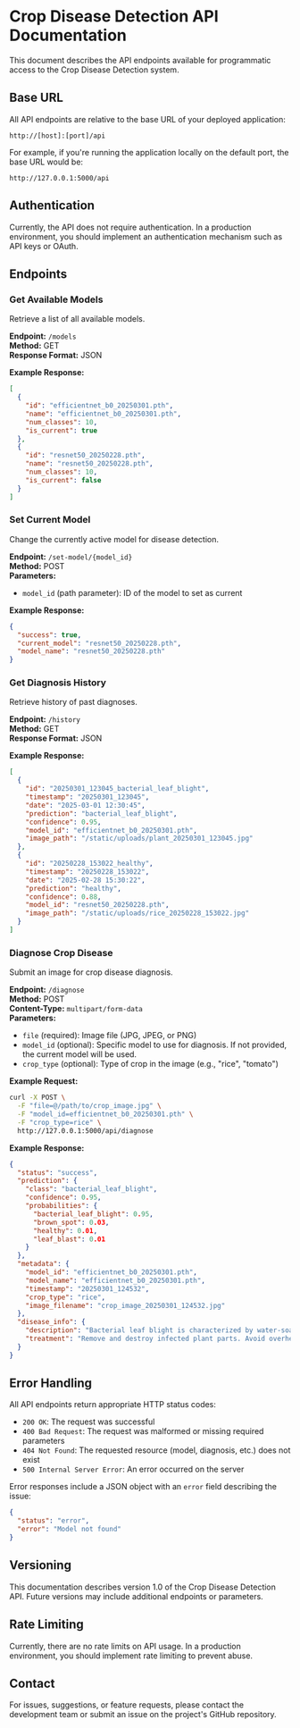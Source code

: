 # Crop Disease Detection API Documentation

This document describes the API endpoints available for programmatic access to the Crop Disease Detection system.

## Base URL

All API endpoints are relative to the base URL of your deployed application:

```
http://[host]:[port]/api
```

For example, if you're running the application locally on the default port, the base URL would be:

```
http://127.0.0.1:5000/api
```

## Authentication

Currently, the API does not require authentication. In a production environment, you should implement an authentication mechanism such as API keys or OAuth.

## Endpoints

### Get Available Models

Retrieve a list of all available models.

**Endpoint:** `/models`  
**Method:** GET  
**Response Format:** JSON

**Example Response:**

```json
[
  {
    "id": "efficientnet_b0_20250301.pth",
    "name": "efficientnet_b0_20250301.pth",
    "num_classes": 10,
    "is_current": true
  },
  {
    "id": "resnet50_20250228.pth",
    "name": "resnet50_20250228.pth",
    "num_classes": 10,
    "is_current": false
  }
]
```

### Set Current Model

Change the currently active model for disease detection.

**Endpoint:** `/set-model/{model_id}`  
**Method:** POST  
**Parameters:**

- `model_id` (path parameter): ID of the model to set as current

**Example Response:**

```json
{
  "success": true,
  "current_model": "resnet50_20250228.pth",
  "model_name": "resnet50_20250228.pth"
}
```

### Get Diagnosis History

Retrieve history of past diagnoses.

**Endpoint:** `/history`  
**Method:** GET  
**Response Format:** JSON

**Example Response:**

```json
[
  {
    "id": "20250301_123045_bacterial_leaf_blight",
    "timestamp": "20250301_123045",
    "date": "2025-03-01 12:30:45",
    "prediction": "bacterial_leaf_blight",
    "confidence": 0.95,
    "model_id": "efficientnet_b0_20250301.pth",
    "image_path": "/static/uploads/plant_20250301_123045.jpg"
  },
  {
    "id": "20250228_153022_healthy",
    "timestamp": "20250228_153022",
    "date": "2025-02-28 15:30:22",
    "prediction": "healthy",
    "confidence": 0.88,
    "model_id": "resnet50_20250228.pth",
    "image_path": "/static/uploads/rice_20250228_153022.jpg"
  }
]
```

### Diagnose Crop Disease

Submit an image for crop disease diagnosis.

**Endpoint:** `/diagnose`  
**Method:** POST  
**Content-Type:** `multipart/form-data`  
**Parameters:**

- `file` (required): Image file (JPG, JPEG, or PNG)
- `model_id` (optional): Specific model to use for diagnosis. If not provided, the current model will be used.
- `crop_type` (optional): Type of crop in the image (e.g., "rice", "tomato")

**Example Request:**

```bash
curl -X POST \
  -F "file=@/path/to/crop_image.jpg" \
  -F "model_id=efficientnet_b0_20250301.pth" \
  -F "crop_type=rice" \
  http://127.0.0.1:5000/api/diagnose
```

**Example Response:**

```json
{
  "status": "success",
  "prediction": {
    "class": "bacterial_leaf_blight",
    "confidence": 0.95,
    "probabilities": {
      "bacterial_leaf_blight": 0.95,
      "brown_spot": 0.03,
      "healthy": 0.01,
      "leaf_blast": 0.01
    }
  },
  "metadata": {
    "model_id": "efficientnet_b0_20250301.pth",
    "model_name": "efficientnet_b0_20250301.pth",
    "timestamp": "20250301_124532",
    "crop_type": "rice",
    "image_filename": "crop_image_20250301_124532.jpg"
  },
  "disease_info": {
    "description": "Bacterial leaf blight is characterized by water-soaked lesions that turn yellow to white as they mature. The disease typically starts at leaf margins and can spread throughout the plant.",
    "treatment": "Remove and destroy infected plant parts. Avoid overhead irrigation as wet foliage promotes disease spread. Apply copper-based bactericides as a preventative measure. Practice crop rotation and use resistant varieties when available."
  }
}
```

## Error Handling

All API endpoints return appropriate HTTP status codes:

- `200 OK`: The request was successful
- `400 Bad Request`: The request was malformed or missing required parameters
- `404 Not Found`: The requested resource (model, diagnosis, etc.) does not exist
- `500 Internal Server Error`: An error occurred on the server

Error responses include a JSON object with an `error` field describing the issue:

```json
{
  "status": "error",
  "error": "Model not found"
}
```

## Versioning

This documentation describes version 1.0 of the Crop Disease Detection API. Future versions may include additional endpoints or parameters.

## Rate Limiting

Currently, there are no rate limits on API usage. In a production environment, you should implement rate limiting to prevent abuse.

## Contact

For issues, suggestions, or feature requests, please contact the development team or submit an issue on the project's GitHub repository.
